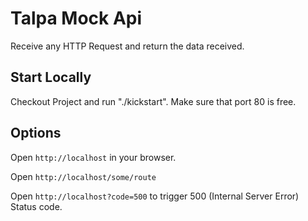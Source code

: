 # Talpa Mock Api

Receive any HTTP Request and return the data received.

## Start Locally

Checkout Project and run "./kickstart". Make sure that port 80 is free. 

## Options

Open `http://localhost` in your browser. 

Open `http://localhost/some/route`

Open `http://localhost?code=500` to trigger 500 (Internal Server Error) Status code.

